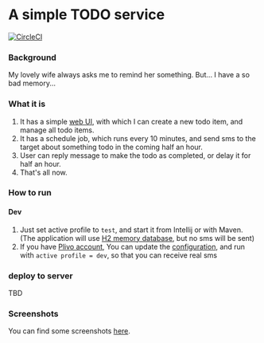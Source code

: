 # A simple TODO service
[![CircleCI](https://circleci.com/gh/zhouhao/simple-todo-service.svg?style=svg)](https://circleci.com/gh/zhouhao/simple-todo-service)
### Background
My lovely wife always asks me to remind her something. But... I have a so bad memory...

### What it is
1. It has a simple [web UI](https://github.com/zhouhao/simple-todo-service/blob/master/other/screenshot-1.png), with which I can create a new todo item, and manage all todo items.
2. It has a schedule job, which runs every 10 minutes, and send sms to the target about something todo in the coming half an hour.
3. User can reply message to make the todo as completed, or delay it for half an hour.
4. That's all now.

### How to run
#### Dev
1. Just set active profile to `test`, and start it from Intellij or with Maven. (The application will use [H2 memory database](http://127.0.0.1:8888/h2-console), but no sms will be sent)
2. If you have [Plivo account](https://www.plivo.com/), You can update the [configuration](https://github.com/zhouhao/simple-todo-service/blob/master/src/main/resources/application.properties#L10-L12), and run with `active profile = dev`, so that you can receive real sms

### deploy to server
TBD 

### Screenshots
You can find some screenshots [here](https://github.com/zhouhao/simple-todo-service/tree/master/other).
